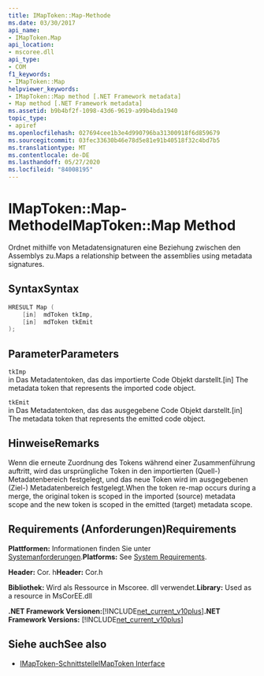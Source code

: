 ```yaml
---
title: IMapToken::Map-Methode
ms.date: 03/30/2017
api_name:
- IMapToken.Map
api_location:
- mscoree.dll
api_type:
- COM
f1_keywords:
- IMapToken::Map
helpviewer_keywords:
- IMapToken::Map method [.NET Framework metadata]
- Map method [.NET Framework metadata]
ms.assetid: b9b4bf2f-1098-43d6-9619-a99b4bda1940
topic_type:
- apiref
ms.openlocfilehash: 027694cee1b3e4d990796ba31300918f6d859679
ms.sourcegitcommit: 03fec33630b46e78d5e81e91b40518f32c4bd7b5
ms.translationtype: MT
ms.contentlocale: de-DE
ms.lasthandoff: 05/27/2020
ms.locfileid: "84008195"
---
```

# <a name="imaptokenmap-method"></a><span data-ttu-id="a4586-102">IMapToken::Map-Methode</span><span class="sxs-lookup"><span data-stu-id="a4586-102">IMapToken::Map Method</span></span>
<span data-ttu-id="a4586-103">Ordnet mithilfe von Metadatensignaturen eine Beziehung zwischen den Assemblys zu.</span><span class="sxs-lookup"><span data-stu-id="a4586-103">Maps a relationship between the assemblies using metadata signatures.</span></span>  
  
## <a name="syntax"></a><span data-ttu-id="a4586-104">Syntax</span><span class="sxs-lookup"><span data-stu-id="a4586-104">Syntax</span></span>  
  
```cpp  
HRESULT Map (  
    [in]  mdToken tkImp,
    [in]  mdToken tkEmit  
);  
```  
  
## <a name="parameters"></a><span data-ttu-id="a4586-105">Parameter</span><span class="sxs-lookup"><span data-stu-id="a4586-105">Parameters</span></span>  
 `tkImp`  
 <span data-ttu-id="a4586-106">in Das Metadatentoken, das das importierte Code Objekt darstellt.</span><span class="sxs-lookup"><span data-stu-id="a4586-106">[in] The metadata token that represents the imported code object.</span></span>  
  
 `tkEmit`  
 <span data-ttu-id="a4586-107">in Das Metadatentoken, das das ausgegebene Code Objekt darstellt.</span><span class="sxs-lookup"><span data-stu-id="a4586-107">[in] The metadata token that represents the emitted code object.</span></span>  
  
## <a name="remarks"></a><span data-ttu-id="a4586-108">Hinweise</span><span class="sxs-lookup"><span data-stu-id="a4586-108">Remarks</span></span>  
 <span data-ttu-id="a4586-109">Wenn die erneute Zuordnung des Tokens während einer Zusammenführung auftritt, wird das ursprüngliche Token in den importierten (Quell-) Metadatenbereich festgelegt, und das neue Token wird im ausgegebenen (Ziel-) Metadatenbereich festgelegt.</span><span class="sxs-lookup"><span data-stu-id="a4586-109">When the token re-map occurs during a merge, the original token is scoped in the imported (source) metadata scope and the new token is scoped in the emitted (target) metadata scope.</span></span>  
  
## <a name="requirements"></a><span data-ttu-id="a4586-110">Requirements (Anforderungen)</span><span class="sxs-lookup"><span data-stu-id="a4586-110">Requirements</span></span>  
 <span data-ttu-id="a4586-111">**Plattformen:** Informationen finden Sie unter [Systemanforderungen](../../get-started/system-requirements.md).</span><span class="sxs-lookup"><span data-stu-id="a4586-111">**Platforms:** See [System Requirements](../../get-started/system-requirements.md).</span></span>  
  
 <span data-ttu-id="a4586-112">**Header:** Cor. h</span><span class="sxs-lookup"><span data-stu-id="a4586-112">**Header:** Cor.h</span></span>  
  
 <span data-ttu-id="a4586-113">**Bibliothek:** Wird als Ressource in Mscoree. dll verwendet.</span><span class="sxs-lookup"><span data-stu-id="a4586-113">**Library:** Used as a resource in MsCorEE.dll</span></span>  
  
 <span data-ttu-id="a4586-114">**.NET Framework Versionen:**[!INCLUDE[net_current_v10plus](../../../../includes/net-current-v10plus-md.md)]</span><span class="sxs-lookup"><span data-stu-id="a4586-114">**.NET Framework Versions:** [!INCLUDE[net_current_v10plus](../../../../includes/net-current-v10plus-md.md)]</span></span>  
  
## <a name="see-also"></a><span data-ttu-id="a4586-115">Siehe auch</span><span class="sxs-lookup"><span data-stu-id="a4586-115">See also</span></span>

- [<span data-ttu-id="a4586-116">IMapToken-Schnittstelle</span><span class="sxs-lookup"><span data-stu-id="a4586-116">IMapToken Interface</span></span>](imaptoken-interface.md)
